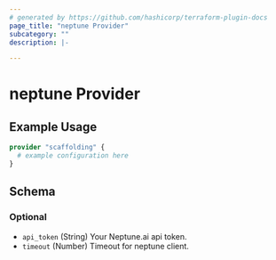 ```yaml
---
# generated by https://github.com/hashicorp/terraform-plugin-docs
page_title: "neptune Provider"
subcategory: ""
description: |-

---
```


# neptune Provider



## Example Usage

```terraform
provider "scaffolding" {
  # example configuration here
}
```

<!-- schema generated by tfplugindocs -->
## Schema

### Optional

- `api_token` (String) Your Neptune.ai api token.
- `timeout` (Number) Timeout for neptune client.
